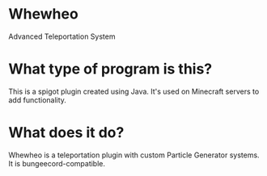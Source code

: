# Whewheo
Advanced Teleportation System

# What type of program is this?
This is a spigot plugin created using Java. It's used on Minecraft servers to add functionality.

# What does it do?
Whewheo is a teleportation plugin with custom Particle Generator systems. It is bungeecord-compatible.
